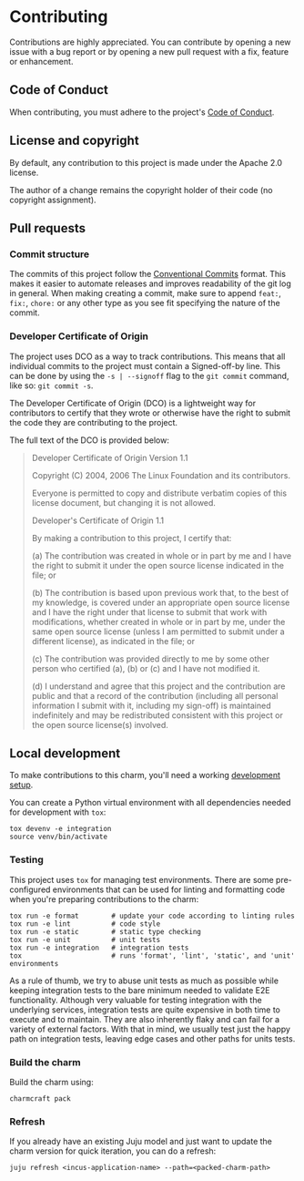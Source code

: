 # Contributing

Contributions are highly appreciated. You can contribute by opening a new issue with a bug report or by opening a new pull request with a fix, feature or enhancement.

## Code of Conduct

When contributing, you must adhere to the project's [Code of Conduct](/CODE_OF_CONDUCT.md).

## License and copyright

By default, any contribution to this project is made under the Apache 2.0 license.

The author of a change remains the copyright holder of their code (no copyright assignment).

## Pull requests

### Commit structure

The commits of this project follow the [Conventional Commits](https://www.conventionalcommits.org/en/v1.0.0/) format. This makes it easier to automate releases and improves readability of the git log in general. When making creating a commit, make sure to append `feat:`, `fix:`, `chore:` or any other type as you see fit specifying the nature of the commit.

### Developer Certificate of Origin

The project uses DCO as a way to track contributions. This means that all individual commits to the project must contain a Signed-off-by line. This can be done by using the `-s | --signoff` flag to the `git commit` command, like so: `git commit -s`.

The Developer Certificate of Origin (DCO) is a lightweight way for contributors to certify that they wrote or otherwise have the right to submit the code they are contributing to the project.

The full text of the DCO is provided below:

> Developer Certificate of Origin
> Version 1.1
>
> Copyright (C) 2004, 2006 The Linux Foundation and its contributors.
>
> Everyone is permitted to copy and distribute verbatim copies of this
> license document, but changing it is not allowed.
>
>
> Developer's Certificate of Origin 1.1
>
> By making a contribution to this project, I certify that:
>
> (a) The contribution was created in whole or in part by me and I
>     have the right to submit it under the open source license
>     indicated in the file; or
>
> (b) The contribution is based upon previous work that, to the best
>     of my knowledge, is covered under an appropriate open source
>     license and I have the right under that license to submit that
>     work with modifications, whether created in whole or in part
>     by me, under the same open source license (unless I am
>     permitted to submit under a different license), as indicated
>     in the file; or
>
> (c) The contribution was provided directly to me by some other
>     person who certified (a), (b) or (c) and I have not modified
>     it.
>
> (d) I understand and agree that this project and the contribution
>     are public and that a record of the contribution (including all
>     personal information I submit with it, including my sign-off) is
>     maintained indefinitely and may be redistributed consistent with
>     this project or the open source license(s) involved.

## Local development

To make contributions to this charm, you'll need a working [development setup](https://juju.is/docs/sdk/dev-setup).

You can create a Python virtual environment with all dependencies needed for development with `tox`:

```shell
tox devenv -e integration
source venv/bin/activate
```

### Testing

This project uses `tox` for managing test environments. There are some pre-configured environments that can be used for linting and formatting code when you're preparing contributions to the charm:

```shell
tox run -e format        # update your code according to linting rules
tox run -e lint          # code style
tox run -e static        # static type checking
tox run -e unit          # unit tests
tox run -e integration   # integration tests
tox                      # runs 'format', 'lint', 'static', and 'unit' environments
```

As a rule of thumb, we try to abuse unit tests as much as possible while keeping integration tests to the bare minimum needed to validate E2E functionality. Although very valuable for testing integration with the underlying services, integration tests are quite expensive in both time to execute and to maintain. They are also inherently flaky and can fail for a variety of external factors. With that in mind, we usually test just the happy path on integration tests, leaving edge cases and other paths for units tests.

### Build the charm

Build the charm using:

```shell
charmcraft pack
```

### Refresh

If you already have an existing Juju model and just want to update the charm version for quick iteration, you can do a refresh:

```shell
juju refresh <incus-application-name> --path=<packed-charm-path>
```
